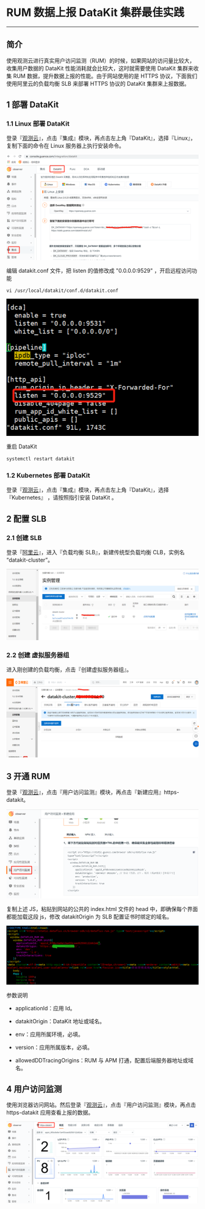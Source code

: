 # RUM 数据上报 DataKit 集群最佳实践

---

## 简介

使用观测云进行真实用户访问监测（RUM）的时候，如果网站的访问量比较大，收集用户数据的 DataKit 性能消耗就会比较大，这时就需要使用 DataKit 集群来收集 RUM 数据，提升数据上报的性能。由于网站使用的是 HTTPS 协议，下面我们使用阿里云的负载均衡 SLB 来部署 HTTPS 协议的 DataKit 集群来上报数据。

## 1 部署 DataKit

### 1.1 Linux 部署 DataKit

登录『[观测云](https://console.guance.com/)』，点击『集成』模块，再点击左上角『DataKit』，选择『Linux』，复制下面的命令在 Linux 服务器上执行安装命令。

![1646965753(1).png](../images/rum-datakit-cluster-1.png)

编辑 datakit.conf 文件，把 listen 的值修改成 "0.0.0.0:9529" ，开启远程访问功能

```
vi /usr/local/datakit/conf.d/datakit.conf
```

![1646966054(1).png](../images/rum-datakit-cluster-2.png)
 
重启 DataKit 

```
systemctl restart datakit
```

### 1.2 Kubernetes 部署 DataKit

登录『[观测云](https://console.guance.com/)』，点击『集成』模块，再点击左上角『DataKit』，选择『Kubernetes』 ，请按照指引安装 DataKit 。

## 2 配置 SLB

### 2.1 创建 SLB

登录『[阿里云](https://ecs.console.aliyun.com/)』，进入『负载均衡 SLB』，新建传统型负载均衡 CLB，实例名 “datakit-cluster”。

![1646967195(1).png](../images/rum-datakit-cluster-3.png)

### 2.2 创建 虚拟服务器组

进入刚创建的负载均衡，点击『创建虚拟服务器组』。

![1646967382(1).png](../images/rum-datakit-cluster-4.png)

## 3 开通 RUM

登录『[观测云](https://console.guance.com/)』，点击『用户访问监测』模块，再点击『新建应用』https-datakit。

![1646976064(1).png](../images/rum-datakit-cluster-5.png)

复制上述 JS，粘贴到网站的公共的 index.html 文件的 head 中，即确保每个界面都能加载这段 js，修改 datakitOrigin 为 SLB 配置证书时绑定的域名。

![1646976229(1).png](../images/rum-datakit-cluster-6.png)

参数说明

- applicationId：应用 Id。

- datakitOrigin：DataKit 地址或域名。

- env：应用所属环境，必填。

- version：应用所属版本，必填。

- allowedDDTracingOrigins：RUM 与 APM 打通，配置后端服务器地址或域名。

   
## 4 用户访问监测

使用浏览器访问网站。然后登录『[观测云](https://console.guance.com/)』，点击『用户访问监测』模块，再点击 https-datakit 应用查看上报的数据。

![1646977682(1).png](../images/rum-datakit-cluster-7.png)


     


